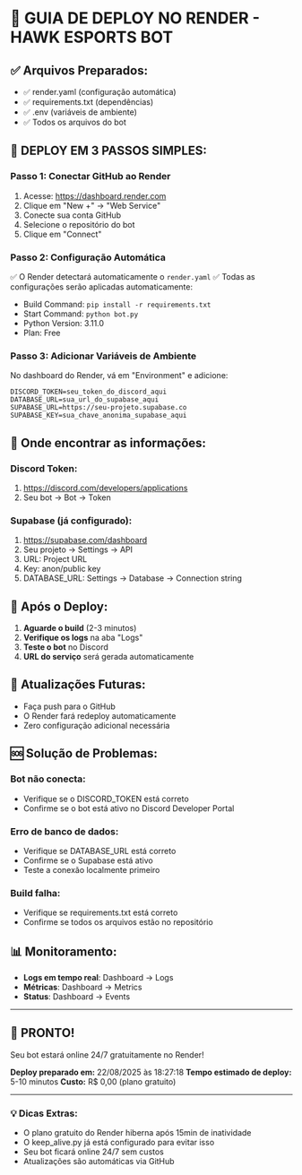 
# 🚀 GUIA DE DEPLOY NO RENDER - HAWK ESPORTS BOT

## ✅ Arquivos Preparados:
- ✅ render.yaml (configuração automática)
- ✅ requirements.txt (dependências)
- ✅ .env (variáveis de ambiente)
- ✅ Todos os arquivos do bot

## 🎯 DEPLOY EM 3 PASSOS SIMPLES:

### Passo 1: Conectar GitHub ao Render
1. Acesse: https://dashboard.render.com
2. Clique em "New +" → "Web Service"
3. Conecte sua conta GitHub
4. Selecione o repositório do bot
5. Clique em "Connect"

### Passo 2: Configuração Automática
✅ O Render detectará automaticamente o `render.yaml`
✅ Todas as configurações serão aplicadas automaticamente:
   - Build Command: `pip install -r requirements.txt`
   - Start Command: `python bot.py`
   - Python Version: 3.11.0
   - Plan: Free

### Passo 3: Adicionar Variáveis de Ambiente
No dashboard do Render, vá em "Environment" e adicione:

```
DISCORD_TOKEN=seu_token_do_discord_aqui
DATABASE_URL=sua_url_do_supabase_aqui
SUPABASE_URL=https://seu-projeto.supabase.co
SUPABASE_KEY=sua_chave_anonima_supabase_aqui
```

## 🔧 Onde encontrar as informações:

### Discord Token:
1. https://discord.com/developers/applications
2. Seu bot → Bot → Token

### Supabase (já configurado):
1. https://supabase.com/dashboard
2. Seu projeto → Settings → API
3. URL: Project URL
4. Key: anon/public key
5. DATABASE_URL: Settings → Database → Connection string

## 🚀 Após o Deploy:

1. **Aguarde o build** (2-3 minutos)
2. **Verifique os logs** na aba "Logs"
3. **Teste o bot** no Discord
4. **URL do serviço** será gerada automaticamente

## 🔄 Atualizações Futuras:
- Faça push para o GitHub
- O Render fará redeploy automaticamente
- Zero configuração adicional necessária

## 🆘 Solução de Problemas:

### Bot não conecta:
- Verifique se o DISCORD_TOKEN está correto
- Confirme se o bot está ativo no Discord Developer Portal

### Erro de banco de dados:
- Verifique se DATABASE_URL está correto
- Confirme se o Supabase está ativo
- Teste a conexão localmente primeiro

### Build falha:
- Verifique se requirements.txt está correto
- Confirme se todos os arquivos estão no repositório

## 📊 Monitoramento:
- **Logs em tempo real**: Dashboard → Logs
- **Métricas**: Dashboard → Metrics
- **Status**: Dashboard → Events

---

## 🎉 PRONTO!
Seu bot estará online 24/7 gratuitamente no Render!

**Deploy preparado em:** 22/08/2025 às 18:27:18
**Tempo estimado de deploy:** 5-10 minutos
**Custo:** R$ 0,00 (plano gratuito)

---

### 💡 Dicas Extras:
- O plano gratuito do Render hiberna após 15min de inatividade
- O keep_alive.py já está configurado para evitar isso
- Seu bot ficará online 24/7 sem custos
- Atualizações são automáticas via GitHub
